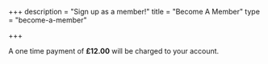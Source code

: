 +++
description = "Sign up as a member!"
title = "Become A Member"
type = "become-a-member"

+++

A one time payment of **£12.00** will be charged to your account.
